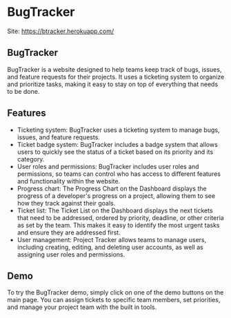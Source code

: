 # BugTracker
Site: https://btracker.herokuapp.com/

## BugTracker
BugTracker is a website designed to help teams keep track of bugs, issues, and feature requests for their projects. It uses a ticketing system to organize and prioritize tasks, making it easy to stay on top of everything that needs to be done.

## Features
* Ticketing system: BugTracker uses a ticketing system to manage bugs, issues, and feature requests.
* Ticket badge system: BugTracker includes a badge system that allows users to quickly see the status of a ticket based on its priority and its category.
* User roles and permissions: BugTracker includes user roles and permissions, so teams can control who has access to different features and functionality within the website.
* Progress chart: The Progress Chart on the Dashboard displays the progress of a developer's progress on a project, allowing them to see how they track against their goals.
* Ticket list: The Ticket List on the Dashboard displays the next tickets that need to be addressed, ordered by priority, deadline, or other criteria as set by the team. This makes it easy to identify the most urgent tasks and ensure they are addressed first.
* User management: Project Tracker allows teams to manage users, including creating, editing, and deleting user accounts, as well as assigning user roles and permissions.

## Demo
To try the BugTracker demo, simply click on one of the demo buttons on the main page. You can assign tickets to specific team members, set priorities, and manage your project team with the built in tools.
